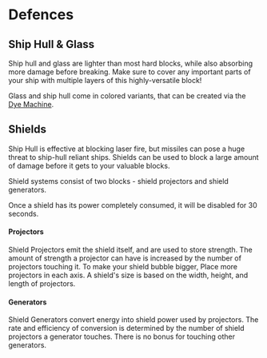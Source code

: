 # Defences

## Ship Hull & Glass

Ship hull and glass are lighter than most hard blocks, while also absorbing more damage before breaking.  Make sure to cover any important parts of your ship with multiple layers of this highly-versatile block!

Glass and ship hull come in colored variants, that can be created via the [Dye Machine](crafting.md#Dye%20Machine).

## Shields

Ship Hull is effective at blocking laser fire, but missiles can pose a huge threat to ship-hull reliant ships.  Shields can be used to block a large amount of damage before it gets to your valuable blocks.

Shield systems consist of two blocks - shield projectors and shield generators.

Once a shield has its power completely consumed, it will be disabled for 30 seconds.

#### Projectors
Shield Projectors emit the shield itself, and are used to store strength. The amount of strength a projector can have is increased by the number of projectors touching it.  To make your shield bubble bigger, Place more projectors in each axis. A shield's size is based on the width, height, and length of projectors.

#### Generators
Shield Generators convert energy into shield power used by projectors.  The rate and efficiency of conversion is determined by the number of shield projectors a generator touches. There is no bonus for touching other generators.